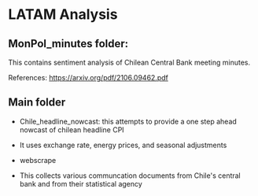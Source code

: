 # LATAM Analysis

## MonPol_minutes folder:

This contains sentiment analysis of Chilean Central Bank meeting minutes.

References: https://arxiv.org/pdf/2106.09462.pdf
## Main folder

* Chile_headline_nowcast: this attempts to provide a one step ahead nowcast of chilean headline CPI
* It uses exchange rate, energy prices, and seasonal adjustments

* webscrape
* This collects various communcation documents from Chile's central bank and from their statistical agency